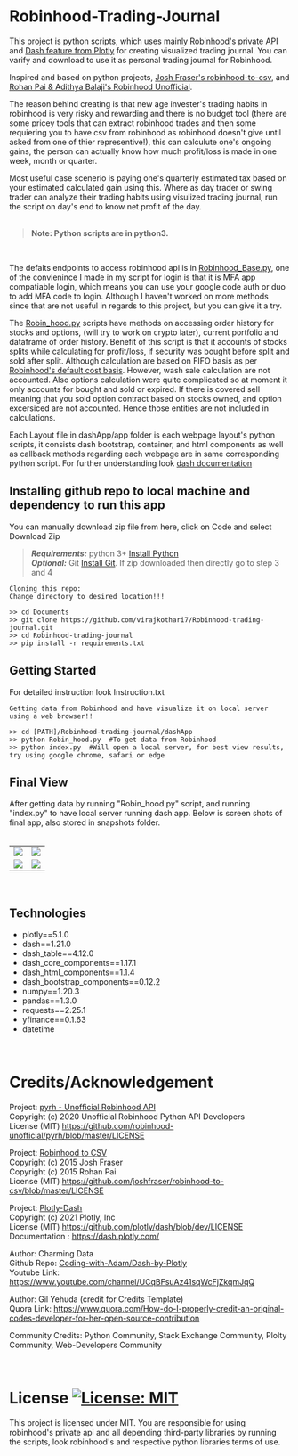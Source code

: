 # Robinhood-Trading-Journal

This project is python scripts, which uses mainly [Robinhood](https://robinhood.com)'s 
private API and [Dash feature from Plotly](https://plotly.com/dash/open-source/) for 
creating visualized trading journal. You can varify and download to use it as personal trading journal for Robinhood. 

Inspired and based on python projects, [Josh Fraser's robinhood-to-csv](https://github.com/joshfraser/robinhood-to-csv/), and [Rohan Pai & Adithya Balaji's Robinhood Unofficial](https://github.com/robinhood-unofficial/pyrh).

The reason behind creating is that new age invester's trading habits in robinhood is very risky and rewarding and 
there is no budget tool (there are some pricey tools that can extract robinhood trades and then some requiering you to 
have csv from robinhood as robinhood doesn't give until asked from one of thier representive!), this can calculute one's ongoing gains, 
the person can actually know how much profit/loss is made in one week, month or quarter. 

Most useful case scenerio is paying one's quarterly estimated tax based on your estimated calculated gain using this. 
Where as day trader or swing trader can analyze their trading habits using visulized trading journal, run the script on day's end to know net profit of the day. 
<br><br>

> **Note: Python scripts are in python3.** 
<br>

The defalts endpoints to access robinhood api is in [Robinhood_Base.py](https://github.com/virajkothari7/Robinhood-trading-journal/blob/main/Robinhood_Base.py), 
one of the convienince I made in my script for login is that it is MFA app compatiable login, which means you can use your google code auth or duo to add MFA code to login. 
Although I haven't worked on more methods since that are not useful in regards to this project, but you can give it a try. 

The [Robin_hood.py](https://github.com/virajkothari7/Robinhood-trading-journal/blob/main/Robin_hood.py) scripts have methods on accessing order history for stocks and options, (will try to work on crypto later), current portfolio and dataframe of order history. 
Benefit of this script is that it accounts of stocks splits while calculating for profit/loss, if security was bought before split and sold after split. Although calculation are based on FIFO basis as per [Robinhood's default cost basis](https://robinhood.com/us/en/support/articles/cost-basis/). 
However, wash sale calculation are not accounted. Also options calculation were quite complicated so at moment it only accounts for bought and sold or expired. If there is covered sell meaning that you sold option contract based on stocks owned, and option excersiced are not accounted. Hence those entities  are not included in calculations.

Each Layout file in dashApp/app folder is each webpage layout's python scripts, it consists dash bootstrap, container, and html components as well as callback methods regarding each webpage are in same corresponding python script. For further understanding look [dash documentation](https://dash.plotly.com/)
<br>


## Installing github repo to local machine and dependency to run this app

You can manually download zip file from here, click on Code and select Download Zip

> **_Requirements:_**  python 3+ [Install Python](https://www.python.org/downloads/)<br> **_Optional:_** Git [Install Git](https://git-scm.com/downloads). If zip downloaded then directly go to step 3 and 4

~~~
Cloning this repo:
Change directory to desired location!!!

>> cd Documents
>> git clone https://github.com/virajkothari7/Robinhood-trading-journal.git
>> cd Robinhood-trading-journal
>> pip install -r requirements.txt

~~~


## Getting Started 
For detailed instruction look Instruction.txt
~~~
Getting data from Robinhood and have visualize it on local server using a web browser!!

>> cd [PATH]/Robinhood-trading-journal/dashApp
>> python Robin_hood.py  #To get data from Robinhood
>> python index.py  #Will open a local server, for best view results, try using google chrome, safari or edge

~~~


## Final View

After getting data by running "Robin_hood.py" script, and running "index.py" to have local server running dash app.
Below is screen shots of final app, also stored in snapshots folder.
<br><br>
<table>
  <tr>
    <td><img src=https://github.com/virajkothari7/Robinhood-trading-journal/blob/main/snapshots/snapshot_1.gif></td>
    <td><img src=https://github.com/virajkothari7/Robinhood-trading-journal/blob/main/snapshots/snapshot_3.gif></td>
  </tr>
  <tr>
    <td><img src=https://github.com/virajkothari7/Robinhood-trading-journal/blob/main/snapshots/snapshot_2.gif></td>
    <td><img src=https://github.com/virajkothari7/Robinhood-trading-journal/blob/main/snapshots/snapshot_5.gif></td>
  </tr>
</table>
<br> 


## Technologies
- plotly==5.1.0
- dash==1.21.0
- dash_table==4.12.0
- dash_core_components==1.17.1
- dash_html_components==1.1.4
- dash_bootstrap_components==0.12.2
- numpy==1.20.3
- pandas==1.3.0
- requests==2.25.1
- yfinance==0.1.63
- datetime
<br>

  
# Credits/Acknowledgement

Project: [pyrh - Unofficial Robinhood API](https://github.com/robinhood-unofficial) <br>
Copyright (c) 2020 Unofficial Robinhood Python API Developers <br>
License (MIT) https://github.com/robinhood-unofficial/pyrh/blob/master/LICENSE 
<br>

Project: [Robinhood to CSV](https://github.com/joshfraser/robinhood-to-csv) <br>
Copyright (c) 2015 Josh Fraser <br>
Copyright (c) 2015 Rohan Pai <br>
License (MIT) https://github.com/joshfraser/robinhood-to-csv/blob/master/LICENSE 
<br>

Project: [Plotly-Dash](https://github.com/plotly/dash) <br>
Copyright (c) 2021 Plotly, Inc <br>
License (MIT) https://github.com/plotly/dash/blob/dev/LICENSE <br>
Documentation : https://dash.plotly.com/ 
<br>

Author: Charming Data <br>
Github Repo: [Coding-with-Adam/Dash-by-Plotly](https://github.com/Coding-with-Adam/Dash-by-Plotly)<br>
Youtube Link: https://www.youtube.com/channel/UCqBFsuAz41sqWcFjZkqmJqQ 
<br>

Author: Gil Yehuda (credit for Credits Template) <br>
Quora Link: https://www.quora.com/How-do-I-properly-credit-an-original-codes-developer-for-her-open-source-contribution <br>

Community Credits: Python Community, Stack Exchange Community, Plolty Community, Web-Developers Community

<br>

# License [![License: MIT](https://img.shields.io/badge/License-MIT-yellow.svg)](https://github.com/virajkothari7/Robinhood-trading-journal/blob/main/LICENSE)

This project is licensed under MIT. You are responsible for using robinhood's private api and all depending third-party libraries by running the scripts, look robinhood's and respective python libraries terms of use.

